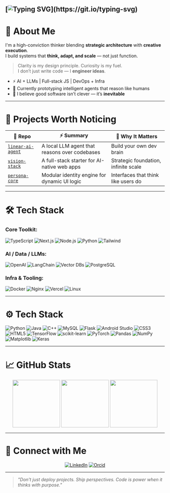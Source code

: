 [![Typing SVG](https://readme-typing-svg.demolab.com?font=Fira+Code&size=30&pause=1000&color=A7F7F5&width=700&lines=Hi%2C+I'm+Heathbrew.;Strategic+Thinker+%2B+Creative+Technologist..)](https://git.io/typing-svg)
---

# 🧠 About Me

I'm a high-conviction thinker blending **strategic architecture** with **creative execution**.  
I build systems that **think, adapt, and scale** — not just function.

> Clarity is my design principle. Curiosity is my fuel.  
> I don’t just write code — I **engineer ideas**.

- ⚡ AI + LLMs | Full-stack JS | DevOps + Infra  
- 🚀 Currently prototyping intelligent agents that reason like humans  
- 🧩 I believe good software isn’t clever — it’s **inevitable**

---

# 🚀 Projects Worth Noticing

| 🚀 Repo | ⚡ Summary | 🎯 Why It Matters |
|--------|------------|------------------|
| [`linear-ai-agent`](https://github.com/yourusername/linear-ai-agent) | A local LLM agent that reasons over codebases | Build your own dev brain |
| [`vision-stack`](https://github.com/yourusername/vision-stack) | A full-stack starter for AI-native web apps | Strategic foundation, infinite scale |
| [`persona-core`](https://github.com/yourusername/persona-core) | Modular identity engine for dynamic UI logic | Interfaces that think like users do |

---

# 🛠️ Tech Stack

### Core Toolkit:
![TypeScript](https://img.shields.io/badge/TypeScript-007ACC.svg?style=for-the-badge&logo=typescript&logoColor=white)
![Next.js](https://img.shields.io/badge/Next.js-black?style=for-the-badge&logo=next.js&logoColor=white)
![Node.js](https://img.shields.io/badge/Node.js-339933?style=for-the-badge&logo=nodedotjs&logoColor=white)
![Python](https://img.shields.io/badge/Python-3670A0.svg?style=for-the-badge&logo=python&logoColor=yellow)
![Tailwind](https://img.shields.io/badge/Tailwind-06B6D4?style=for-the-badge&logo=tailwindcss&logoColor=white)

### AI / Data / LLMs:
![OpenAI](https://img.shields.io/badge/OpenAI-412991?style=for-the-badge&logo=openai&logoColor=white)
![LangChain](https://img.shields.io/badge/LangChain-3B3B98?style=for-the-badge)
![Vector DBs](https://img.shields.io/badge/Pinecone-005DAB?style=for-the-badge&logo=pinboard&logoColor=white)
![PostgreSQL](https://img.shields.io/badge/PostgreSQL-4169E1?style=for-the-badge&logo=postgresql&logoColor=white)

### Infra & Tooling:
![Docker](https://img.shields.io/badge/Docker-2496ED.svg?style=for-the-badge&logo=docker&logoColor=white)
![Nginx](https://img.shields.io/badge/Nginx-009639.svg?style=for-the-badge&logo=nginx&logoColor=white)
![Vercel](https://img.shields.io/badge/Vercel-black?style=for-the-badge&logo=vercel&logoColor=white)
![Linux](https://img.shields.io/badge/Linux-FCC624?style=for-the-badge&logo=linux&logoColor=black)

---

# ⚙️ Tech Stack

![Python](https://img.shields.io/badge/python-3670A0?style=for-the-badge&logo=python&logoColor=ffdd54)
![Java](https://img.shields.io/badge/java-%23ED8B00.svg?style=for-the-badge&logo=openjdk&logoColor=white)
![C++](https://img.shields.io/badge/c++-%2300599C.svg?style=for-the-badge&logo=c%2B%2B&logoColor=white)
![MySQL](https://img.shields.io/badge/mysql-%2300f.svg?style=for-the-badge&logo=mysql&logoColor=white)
![Flask](https://img.shields.io/badge/flask-%23000.svg?style=for-the-badge&logo=flask&logoColor=white)
![Android Studio](https://img.shields.io/badge/Android%20Studio-3DDC84.svg?style=for-the-badge&logo=android-studio&logoColor=white)
![CSS3](https://img.shields.io/badge/css3-%231572B6.svg?style=for-the-badge&logo=css3&logoColor=white)
![HTML5](https://img.shields.io/badge/html5-%23E34F26.svg?style=for-the-badge&logo=html5&logoColor=white)
![TensorFlow](https://img.shields.io/badge/TensorFlow-%23FF6F00.svg?style=for-the-badge&logo=TensorFlow&logoColor=white)
![scikit-learn](https://img.shields.io/badge/scikit--learn-%23F7931E.svg?style=for-the-badge&logo=scikit-learn&logoColor=white)
![PyTorch](https://img.shields.io/badge/PyTorch-%23EE4C2C.svg?style=for-the-badge&logo=PyTorch&logoColor=white)
![Pandas](https://img.shields.io/badge/pandas-%23150458.svg?style=for-the-badge&logo=pandas&logoColor=white)
![NumPy](https://img.shields.io/badge/numpy-%23013243.svg?style=for-the-badge&logo=numpy&logoColor=white)
![Matplotlib](https://img.shields.io/badge/Matplotlib-%23ffffff.svg?style=for-the-badge&logo=Matplotlib&logoColor=black)
![Keras](https://img.shields.io/badge/Keras-%23D00000.svg?style=for-the-badge&logo=Keras&logoColor=white)

---

# 📈 GitHub Stats

<p align="center">
  <img src="https://github-readme-stats.vercel.app/api?username=heathbrew&show_icons=true&theme=tokyonight" height="150" />
  <img src="https://github-readme-stats.vercel.app/api/top-langs/?username=heathbrew&layout=compact&theme=tokyonight" height="150" />
  <img src="https://github-readme-streak-stats.herokuapp.com/?user=heathbrew&theme=tokyonight&hide_border=true" height="150" />
</p>

---

# 🔗 Connect with Me

<div align="center">

[![LinkedIn](https://img.shields.io/badge/linkedin-%230077B5.svg?style=for-the-badge&logo=linkedin&logoColor=white)](https://www.linkedin.com/in/ayushman-pranav/)
[![Orcid](https://img.shields.io/badge/Gmail-D14836?style=for-the-badge&logo=gmail&logoColor=white)](mailto:theayushmanpranav@gmail.com.com)

</div>

---

> _"Don't just deploy projects. Ship perspectives. Code is power when it thinks with purpose."_
